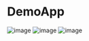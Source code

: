 # DemoApp
![image](https://user-images.githubusercontent.com/74078335/158374283-5030db34-2e34-4457-a43e-67cd1ec10a3c.png)
![image](https://user-images.githubusercontent.com/74078335/158374310-36335382-b1ea-446d-a245-f6f1aaad00c3.png)
![image](https://user-images.githubusercontent.com/74078335/158374318-fbb15c0a-0776-44cf-8b58-0e663708df21.png)
